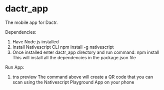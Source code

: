 # dactr_app
The mobile app for Dactr.

Dependencies:
1) Have Node.js installed
2) Install Nativescript CLI
      npm install -g nativescript
2) Once installed enter dactr_app directory and run command:
      npm install 
   This will install all the dependencies in the package.json file
 
Run App:
 1) tns preview 
  The command above will create a QR code that you can scan using the Nativescript Playground App on your phone
